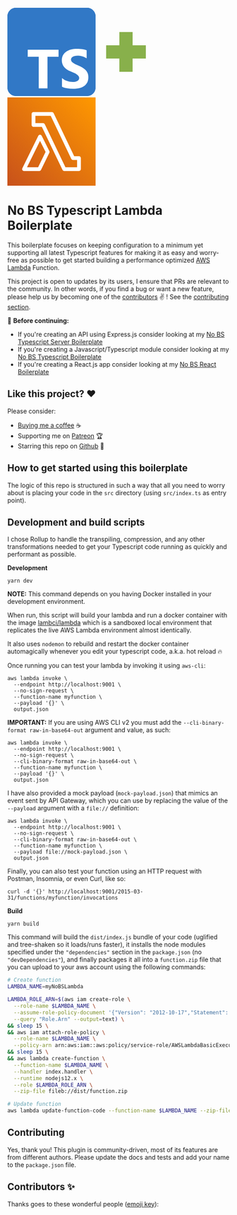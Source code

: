 <svg xmlns="http://www.w3.org/2000/svg" fill="none" viewBox="0 0 200 200" width="200"><defs/><rect fill="#3178c6" height="200" rx="19.531" width="200"/><rect fill="#3178c6" height="200" rx="19.531" width="200"/><path clip-rule="evenodd" d="M123.804 159.15v19.555c3.18 1.63 6.939 2.852 11.28 3.666 4.34.815 8.915 1.223 13.724 1.223 4.687 0 9.14-.448 13.358-1.345 4.218-.896 7.917-2.373 11.096-4.43 3.179-2.057 5.696-4.746 7.55-8.067 1.854-3.32 2.782-7.424 2.782-12.313 0-3.544-.53-6.65-1.59-9.32a21.78 21.78 0 00-4.585-7.118c-1.997-2.078-4.391-3.942-7.183-5.592-2.792-1.65-5.94-3.208-9.445-4.675a118.96 118.96 0 01-6.909-3.086c-2.037-.998-3.77-2.016-5.196-3.055-1.427-1.04-2.527-2.14-3.301-3.3-.774-1.161-1.162-2.475-1.162-3.942 0-1.344.347-2.556 1.04-3.636.692-1.08 1.67-2.006 2.934-2.78 1.264-.774 2.812-1.375 4.646-1.803 1.834-.428 3.872-.641 6.114-.641 1.63 0 3.352.122 5.165.366 1.814.245 3.638.622 5.472 1.13a38.092 38.092 0 015.35 1.926 29.483 29.483 0 014.798 2.689V96.33c-2.975-1.14-6.225-1.986-9.75-2.536-3.526-.55-7.571-.825-12.136-.825-4.646 0-9.048.499-13.205 1.497-4.157.998-7.815 2.556-10.974 4.675-3.158 2.118-5.654 4.817-7.488 8.097-1.834 3.28-2.752 7.2-2.752 11.763 0 5.826 1.682 10.796 5.044 14.911 3.362 4.115 8.467 7.598 15.314 10.45 2.69 1.1 5.197 2.179 7.52 3.238 2.323 1.06 4.33 2.16 6.021 3.3 1.692 1.141 3.026 2.384 4.005 3.728.978 1.344 1.467 2.872 1.467 4.583a7.012 7.012 0 01-.917 3.514c-.611 1.08-1.539 2.016-2.782 2.81-1.243.795-2.791 1.417-4.646 1.865-1.854.448-4.024.672-6.51.672-4.24 0-8.437-.743-12.594-2.23s-8.009-3.718-11.555-6.692zM90.93 110.97h25.086V94.922H46.094v16.048h24.963v71.452H90.93z" fill="#fff" fill-rule="evenodd"/></svg>
<svg xmlns="http://www.w3.org/2000/svg" fill="none" viewBox="0 0 130 200" width="130"><defs/><path fill="#88b04b" fill-rule="evenodd" d="M50 55h30v90H50z"/><path fill="#88b04b" fill-rule="evenodd" d="M110 85v30H20V85z"/></svg>
<svg xmlns="http://www.w3.org/2000/svg" xmlns:xlink="http://www.w3.org/1999/xlink" viewBox="0 0 200 200" width="200"><defs/><defs><linearGradient x1="0" y1="1" x2="1" y2="0" id="a"><stop stop-color="#C8511B" offset="0%"/><stop stop-color="#F90" offset="100%"/></linearGradient><linearGradient xlink:href="#a" id="c" x1="0" y1="24" x2="24" y2="0" gradientUnits="userSpaceOnUse"/><linearGradient xlink:href="#a" id="b" x1="0" y1="24" x2="24" y2="0" gradientUnits="userSpaceOnUse"/></defs><g fill="none" fill-rule="evenodd"><path fill="url(#c)" d="M0 0h24v24H0z" transform="scale(8.33333)"/><path d="M69.623 158.333H44.448l29.525-59.95L86.578 123.6zm8.185-71.375c-.722-1.441-2.227-2.35-3.87-2.35h-.016c-1.643 0-3.147.925-3.86 2.367l-36.31 73.733a4.066 4.066 0 00.241 4.017 4.337 4.337 0 003.637 1.942h34.71c1.668 0 3.18-.925 3.894-2.384l19.002-38.925a4.102 4.102 0 00-.018-3.6zm80.26 71.375h-26.412L84.79 60.742c-.705-1.467-2.227-2.409-3.895-2.409H63.467l.017-16.666h34.752l46.652 97.583c.705 1.475 2.236 2.417 3.904 2.417h9.277zm4.3-25h-10.834L104.891 35.75c-.705-1.475-2.235-2.417-3.912-2.417H59.193c-2.373 0-4.298 1.867-4.298 4.167l-.026 25c0 1.1.455 2.158 1.264 2.95a4.365 4.365 0 003.035 1.217h18.984l46.867 97.591c.705 1.467 2.226 2.409 3.894 2.409h33.455c2.373 0 4.299-1.867 4.299-4.167v-25c0-2.3-1.926-4.167-4.3-4.167z" fill="#fff"/></g></svg>

# No BS Typescript Lambda Boilerplate

This boilerplate focuses on keeping configuration to a minimum yet supporting all latest Typescript
features for making it as easy and worry-free as possible to get started building a performance
optimized [AWS Lambda](https://aws.amazon.com/lambda/) Function.

This project is open to updates by its users, I ensure that PRs are relevant to the community.
In other words, if you find a bug or want a new feature, please help us by becoming one of the
[contributors](#contributors-) ✌️ ! See the [contributing section](#contributing).

:rotating_light: **Before continuing:**

- If you're creating an API using Express.js consider looking at my [No BS Typescript Server Boilerplate]()
- If you're creating a Javascript/Typescript module consider looking at my [No BS Typescript Boilerplate]()
- If you're creating a React.js app consider looking at my [No BS React Boilerplate]()

## Like this project? :heart:

Please consider:

- [Buying me a coffee](https://www.buymeacoffee.com/jeanlescure) :coffee:
- Supporting me on [Patreon](https://www.patreon.com/jeanlescure) :trophy:
- Starring this repo on [Github](https://github.com/jeanlescure/string-crypto) :star2:

## How to get started using this boilerplate

The logic of this repo is structured in such a way that all you need to worry about is placing your
code in the `src` directory (using `src/index.ts` as entry point).

## Development and build scripts

I chose Rollup to handle the transpiling, compression, and any other transformations needed to get
your Typescript code running as quickly and performant as possible.

**Development**

```
yarn dev
```

**NOTE:** This command depends on you having Docker installed in your development environment.

When run, this script will build your lambda and run a docker container with the image [lambci/lambda](https://hub.docker.com/r/lambci/lambda)
which is a sandboxed local environment that replicates the live AWS Lambda environment almost identically.

It also uses `nodemon` to rebuild and restart the docker container automagically whenever you
edit your typescript code, a.k.a. hot reload :fire:

Once running you can test your lambda by invoking it using `aws-cli`:

```
aws lambda invoke \
  --endpoint http://localhost:9001 \
  --no-sign-request \
  --function-name myfunction \
  --payload '{}' \
  output.json
```

**IMPORTANT:** If you are using AWS CLI v2 you must add the `--cli-binary-format raw-in-base64-out`
argument and value, as such:

```
aws lambda invoke \
  --endpoint http://localhost:9001 \
  --no-sign-request \
  --cli-binary-format raw-in-base64-out \
  --function-name myfunction \
  --payload '{}' \
  output.json
```

I have also provided a mock payload (`mock-payload.json`) that mimics an event sent by API Gateway,
which you can use by replacing the value of the `--payload` argument with a `file://` definition:

```
aws lambda invoke \
  --endpoint http://localhost:9001 \
  --no-sign-request \
  --cli-binary-format raw-in-base64-out \
  --function-name myfunction \
  --payload file://mock-payload.json \
  output.json
```

Finally, you can also test your function using an HTTP request with Postman, Insomnia, or even Curl, like so:

```
curl -d '{}' http://localhost:9001/2015-03-31/functions/myfunction/invocations
```

**Build**

```
yarn build
```

This command will build the `dist/index.js` bundle of your code (uglified and tree-shaken so it
loads/runs faster), it installs the node modules specified under the `"dependencies"` section
in the `package.json` (no `"devDependencies"`), and finally packages it all into a `function.zip`
file that you can upload to your aws account using the following commands:

```sh
# Create function
LAMBDA_NAME=myNoBSLambda

LAMBDA_ROLE_ARN=$(aws iam create-role \
  --role-name $LAMBDA_NAME \
  --assume-role-policy-document '{"Version": "2012-10-17","Statement": [{ "Effect": "Allow", "Principal": {"Service": "lambda.amazonaws.com"}, "Action": "sts:AssumeRole"}]}' \
  --query "Role.Arn" --output=text) \
&& sleep 15 \
&& aws iam attach-role-policy \
  --role-name $LAMBDA_NAME \
  --policy-arn arn:aws:iam::aws:policy/service-role/AWSLambdaBasicExecutionRole \
&& sleep 15 \
&& aws lambda create-function \
  --function-name $LAMBDA_NAME \
  --handler index.handler \
  --runtime nodejs12.x \
  --role $LAMBDA_ROLE_ARN \
  --zip-file fileb://dist/function.zip

# Update function
aws lambda update-function-code --function-name $LAMBDA_NAME --zip-file fileb://dist/function.zip
```

## Contributing

Yes, thank you! This plugin is community-driven, most of its features are from different authors.
Please update the docs and tests and add your name to the `package.json` file.

## Contributors ✨

Thanks goes to these wonderful people ([emoji key](https://allcontributors.org/docs/en/emoji-key)):
